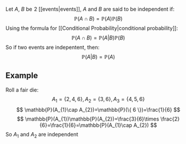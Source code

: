 Let $A$, $B$ be $\hspace{0pt}2$ [[events|events]], $A$ and $B$ are said to be independent if:
$$
\mathbb{P}(A\cap B)=\mathbb{P}(A)\mathbb{P}(B)
$$
Using the formula for [[Conditional Probability|conditional probability]]:
$$
\mathbb{P}(A\cap B)=\mathbb{P}(A|B)\mathbb{P}(B)
$$
So if two events are indepentent, then:
$$
\mathbb{P}(A|B)=\mathbb{P}(A)
$$
## Example
Roll a fair die:
$$
A_{1}=\{ 2,4,6 \},A_{2}=\{ 3,6 \},A_{3}=\{ 4,5,6\}
$$
$$
\mathbb{P}(A_{1}\cap A_{2})=\mathbb{P}(\{ 6 \})=\frac{1}{6}
$$
$$
\mathbb{P}(A_{1})\mathbb{P}(A_{2})=\frac{3}{6}\times \frac{2}{6}=\frac{1}{6}=\mathbb{P}(A_{1}\cap A_{2})
$$
So $A_{1}$ and $A_{2}$ are independent